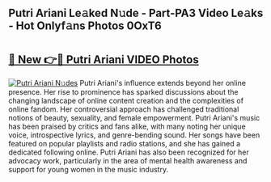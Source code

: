 ## Putri Ariani Le𝚊ked N𝚞de - Part-PA3 Video Le𝚊ks - Hot Onlyf𝚊ns Photos 0OxT6

# <h2><a href="http://ac37043.deff.icu/?id=Putri+Ariani">🔗 New 👉🔴 Putri Ariani VIDEO Photos</a></h2>

[![Putri Ariani N𝚞des](https://i.imgur.com/rIISA9y.gif)](http://ac37043.deff.icu/?id=Putri+Ariani)
Putri Ariani's influence extends beyond her online presence. Her rise to prominence has sparked discussions about the changing landscape of online content creation and the complexities of online fandom. Her controversial approach has challenged traditional notions of beauty, sexuality, and female empowerment. Putri Ariani's music has been praised by critics and fans alike, with many noting her unique voice, introspective lyrics, and genre-bending sound. Her songs have been featured on popular playlists and radio stations, and she has gained a dedicated following online. Putri Ariani has also been recognized for her advocacy work, particularly in the area of mental health awareness and support for young women in the music industry.
